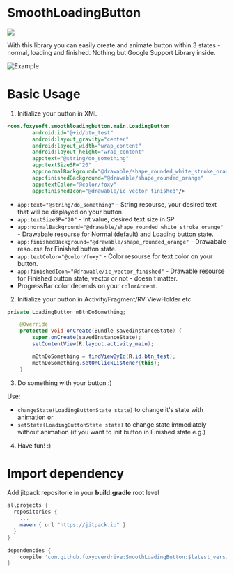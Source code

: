 # SmoothLoadingButton
[![](https://jitpack.io/v/foxyoverdrive/SmoothLoadingButton.svg)](https://jitpack.io/#foxyoverdrive/SmoothLoadingButton)

With this library you can easily create and animate button within 3 states - normal, loading and finished. Nothing but Google Support Library inside.

![Example](http://puu.sh/zopOI/ba5d59bf1c.gif)

# Basic Usage
1. Initialize your button in XML

```xml
<com.foxysoft.smoothloadingbutton.main.LoadingButton
        android:id="@+id/btn_test"
        android:layout_gravity="center"
        android:layout_width="wrap_content"
        android:layout_height="wrap_content"
        app:text="@string/do_something"
        app:textSizeSP="20"
        app:normalBackground="@drawable/shape_rounded_white_stroke_orange"
        app:finishedBackground="@drawable/shape_rounded_orange"
        app:textColor="@color/foxy"
        app:finishedIcon="@drawable/ic_vector_finished"/>
```

- `app:text="@string/do_something"` - String resourse, your desired text that will be displayed on your button.
- `app:textSizeSP="20"` - Int value, desired text size in SP.
- `app:normalBackground="@drawable/shape_rounded_white_stroke_orange"` - Drawabale resourse for Normal (default) and Loading button state.
- `app:finishedBackground="@drawable/shape_rounded_orange"` - Drawabale resourse for Finished button state.
- `app:textColor="@color/foxy"` - Color resourse for text color on your button.
- `app:finishedIcon="@drawable/ic_vector_finished"` - Drawable resourse for Finished button state, vector or not - doesn't matter.
- ProgressBar color depends on your `colorAccent`.

2. Initialize your button in Activity/Fragment/RV ViewHolder etc.

```java
private LoadingButton mBtnDoSomething;

    @Override
    protected void onCreate(Bundle savedInstanceState) {
        super.onCreate(savedInstanceState);
        setContentView(R.layout.activity_main);

        mBtnDoSomething = findViewById(R.id.btn_test);
        mBtnDoSomething.setOnClickListener(this);
    }
```

3. Do something with your button :)

Use:
- `changeState(LoadingButtonState state)` to change it's state with animation
or
- `setState(LoadingButtonState state)` to change state immediately without animation (if you want to init button in Finished state e.g.)

4. Have fun! :)

# Import dependency 

Add jitpack repositorie in your __build.gradle__ root level
```gradle
allprojects {
  repositories {
	...
	maven { url "https://jitpack.io" }
  }
}
```

```gradle
dependencies {
	compile 'com.github.foxyoverdrive:SmoothLoadingButton:$latest_version'
}
```
